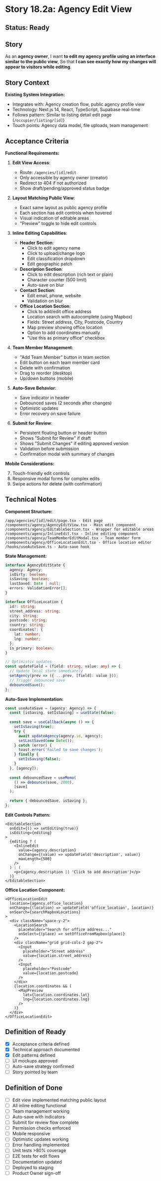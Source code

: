 # Story 18.2a: Agency Edit View

## Status: Ready

## Story

As an **agency owner**,
I want **to edit my agency profile using an interface similar to the public view**,
So that **I can see exactly how my changes will appear to visitors while editing**.

## Story Context

**Existing System Integration:**
- Integrates with: Agency creation flow, public agency profile view
- Technology: Next.js 14, React, TypeScript, Supabase real-time
- Follows pattern: Similar to listing detail edit page (`/occupier/listing/[id]`)
- Touch points: Agency data model, file uploads, team management

## Acceptance Criteria

**Functional Requirements:**

1. **Edit View Access**:
   - Route: `/agencies/[id]/edit`
   - Only accessible by agency owner (creator)
   - Redirect to 404 if not authorized
   - Show draft/pending/approved status badge

2. **Layout Matching Public View**:
   - Exact same layout as public agency profile
   - Each section has edit controls when hovered
   - Visual indication of editable areas
   - "Preview" toggle to hide edit controls

3. **Inline Editing Capabilities**:
   - **Header Section**:
     - Click to edit agency name
     - Click to upload/change logo
     - Edit classification dropdown
     - Edit geographic patch
   - **Description Section**:
     - Click to edit description (rich text or plain)
     - Character counter (500 limit)
     - Auto-save on blur
   - **Contact Section**:
     - Edit email, phone, website
     - Validation on blur
   - **Office Location Section**:
     - Click to add/edit office address
     - Location search with autocomplete (using Mapbox)
     - Fields: Street address, City, Postcode, Country
     - Map preview showing office location
     - Option to add coordinates manually
     - "Use this as primary office" checkbox
   
4. **Team Member Management**:
   - "Add Team Member" button in team section
   - Edit button on each team member card
   - Delete with confirmation
   - Drag to reorder (desktop)
   - Up/down buttons (mobile)

5. **Auto-Save Behavior**:
   - Save indicator in header
   - Debounced saves (2 seconds after changes)
   - Optimistic updates
   - Error recovery on save failure

6. **Submit for Review**:
   - Persistent floating button or header button
   - Shows "Submit for Review" if draft
   - Shows "Submit Changes" if editing approved version
   - Validation before submission
   - Confirmation modal with summary of changes

**Mobile Considerations:**

7. Touch-friendly edit controls
8. Responsive modal forms for complex edits
9. Swipe actions for delete (with confirmation)

## Technical Notes

**Component Structure:**
```
/app/agencies/[id]/edit/page.tsx - Edit page
/components/agency/AgencyEditView.tsx - Main edit component
/components/agency/EditableSection.tsx - Wrapper for editable areas
/components/agency/InlineEdit.tsx - Inline editing component
/components/agency/TeamMemberEditModal.tsx - Team member form
/components/agency/OfficeLocationEdit.tsx - Office location editor
/hooks/useAutoSave.ts - Auto-save hook
```

**State Management:**
```typescript
interface AgencyEditState {
  agency: Agency;
  isDirty: boolean;
  isSaving: boolean;
  lastSaved: Date | null;
  errors: ValidationError[];
}

interface OfficeLocation {
  id?: string;
  street_address: string;
  city: string;
  postcode: string;
  country: string;
  coordinates?: {
    lat: number;
    lng: number;
  };
  is_primary: boolean;
}

// Optimistic updates
const updateField = (field: string, value: any) => {
  // Update local state immediately
  setAgency(prev => ({ ...prev, [field]: value }));
  // Trigger debounced save
  debouncedSave();
};
```

**Auto-Save Implementation:**
```typescript
const useAutoSave = (agency: Agency) => {
  const [isSaving, setIsSaving] = useState(false);
  
  const save = useCallback(async () => {
    setIsSaving(true);
    try {
      await updateAgency(agency.id, agency);
      setLastSaved(new Date());
    } catch (error) {
      toast.error('Failed to save changes');
    } finally {
      setIsSaving(false);
    }
  }, [agency]);
  
  const debouncedSave = useMemo(
    () => debounce(save, 2000),
    [save]
  );
  
  return { debouncedSave, isSaving };
};
```

**Edit Controls Pattern:**
```tsx
<EditableSection
  onEdit={() => setEditing(true)}
  isEditing={editing}
>
  {editing ? (
    <InlineEdit
      value={agency.description}
      onChange={(value) => updateField('description', value)}
      maxLength={500}
    />
  ) : (
    <p>{agency.description || 'Click to add description'}</p>
  )}
</EditableSection>
```

**Office Location Component:**
```tsx
<OfficeLocationEdit
  location={agency.office_location}
  onChange={(location) => updateField('office_location', location)}
  onSearch={searchMapboxLocations}
>
  <div className="space-y-2">
    <LocationSearch
      placeholder="Search for office address..."
      onSelect={(place) => setOfficeFromMapbox(place)}
    />
    <div className="grid grid-cols-2 gap-2">
      <Input 
        placeholder="Street address"
        value={location.street_address}
      />
      <Input 
        placeholder="Postcode" 
        value={location.postcode}
      />
    </div>
    {location.coordinates && (
      <MapPreview 
        lat={location.coordinates.lat}
        lng={location.coordinates.lng}
      />
    )}
  </div>
</OfficeLocationEdit>
```

## Definition of Ready

- [x] Acceptance criteria defined
- [x] Technical approach documented
- [x] Edit patterns defined
- [ ] UI mockups approved
- [ ] Auto-save strategy confirmed
- [ ] Story pointed by team

## Definition of Done

- [ ] Edit view implemented matching public layout
- [ ] All inline editing functional
- [ ] Team management working
- [ ] Auto-save with indicators
- [ ] Submit for review flow complete
- [ ] Permission checks enforced
- [ ] Mobile responsive
- [ ] Optimistic updates working
- [ ] Error handling implemented
- [ ] Unit tests >80% coverage
- [ ] E2E tests for edit flows
- [ ] Documentation updated
- [ ] Deployed to staging
- [ ] Product Owner sign-off